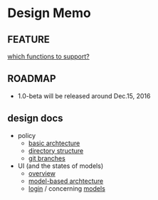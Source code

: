 # Design Memo

## FEATURE

[which functions to support?](feature.md)

## ROADMAP

* 1.0-beta will be released around Dec.15, 2016

## design docs

* policy
    * [basic archtecture](design_archtecture.md)
    * [directory structure](design_directory_structure.md)
    * [git branches](git_branch_policy.md)
* UI (and the states of models)
    * [overview](ui_overview.md)
    * [model-based archtecture](model_based_archtecture.md)
    * [login](ui_login.md) / concerning [models](model_login)
